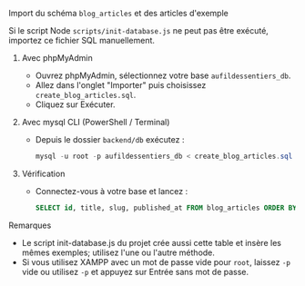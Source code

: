 Import du schéma `blog_articles` et des articles d'exemple

Si le script Node `scripts/init-database.js` ne peut pas être exécuté, importez ce fichier SQL manuellement.

1. Avec phpMyAdmin

   - Ouvrez phpMyAdmin, sélectionnez votre base `aufildessentiers_db`.
   - Allez dans l'onglet "Importer" puis choisissez `create_blog_articles.sql`.
   - Cliquez sur Exécuter.

2. Avec mysql CLI (PowerShell / Terminal)

   - Depuis le dossier `backend/db` exécutez :
     ```powershell
     mysql -u root -p aufildessentiers_db < create_blog_articles.sql
     ```

3. Vérification
   - Connectez-vous à votre base et lancez :
     ```sql
     SELECT id, title, slug, published_at FROM blog_articles ORDER BY published_at DESC;
     ```

Remarques

- Le script init-database.js du projet crée aussi cette table et insère les mêmes exemples; utilisez l'une ou l'autre méthode.
- Si vous utilisez XAMPP avec un mot de passe vide pour `root`, laissez `-p` vide ou utilisez `-p` et appuyez sur Entrée sans mot de passe.
